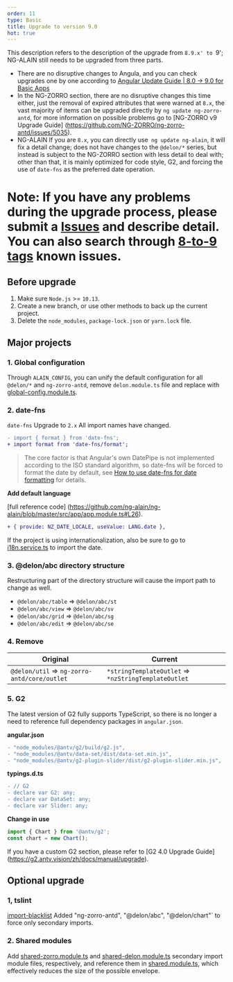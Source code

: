```yaml
---
order: 11
type: Basic
title: Upgrade to version 9.0
hot: true
---
```


This description refers to the description of the upgrade from `8.9.x' to `9'; NG-ALAIN still needs to be upgraded from three parts.

- There are no disruptive changes to Angula, and you can check upgrades one by one according to [Angular Update Guide | 8.0 -> 9.0 for Basic Apps](https://update.angular.io/#8.0:9.0)
- In the NG-ZORRO section, there are no disruptive changes this time either, just the removal of expired attributes that were warned at `8.x`, the vast majority of items can be upgraded directly by `ng update ng-zorro-antd`, for more information on possible problems go to [NG-ZORRO v9 Upgrade Guide] (https://github.com/NG-ZORRO/ng-zorro-antd/issues/5035).
- NG-ALAIN If you are `8.x`, you can directly use` ng update ng-alain`, it will fix a detail change; does not have changes to the `@delon/*` series, but instead is subject to the NG-ZORRO section with less detail to deal with; other than that, it is mainly optimized for code style, G2, and forcing the use of `date-fns` as the preferred date operation.

# Note: If you have any problems during the upgrade process, please submit a [Issues](https://github.com/ng-alain/ng-alain/issues/new?template=bug_report.md) and describe detail. You can also search through [8-to-9 tags](https://github.com/ng-alain/ng-alain/labels/8-to-9) known issues.

## Before upgrade

1. Make sure `Node.js` >= `10.13`.
2. Create a new branch, or use other methods to back up the current project.
3. Delete the `node_modules`, `package-lock.json` or `yarn.lock` file.

## Major projects

### 1. Global configuration

Through `ALAIN_CONFIG`, you can unify the default configuration for all `@delon/*` and `ng-zorro-antd`, remove `delon.module.ts` file and replace with [global-config.module.ts](https://github.com/ng-alain/ng-alain/blob/master/src/app/global-config.module.ts).

### 2. date-fns

`date-fns` Upgrade to `2.x` All import names have changed.

```diff
- import { format } from 'date-fns';
+ import format from 'date-fns/format';
```

> The core factor is that Angular's own DatePipe is not implemented according to the ISO standard algorithm, so date-fns will be forced to format the date by default, see [How to use date-fns for date formatting](https://ng.ant.design/docs/i18n/en#how-to-format-a-date-using-date-fns) for details.

**Add default language**

[full reference code] (https://github.com/ng-alain/ng-alain/blob/master/src/app/app.module.ts#L26).

```diff
+ { provide: NZ_DATE_LOCALE, useValue: LANG.date },
```

If the project is using internationalization, also be sure to go to [i18n.service.ts](https://github.com/ng-alain/ng-alain/blob/master/src/app/core/i18n/i18n.service.ts#L25) to import the date.

### 3. @delon/abc directory structure

Restructuring part of the directory structure will cause the import path to change as well.

- `@delon/abc/table` => `@delon/abc/st`
- `@delon/abc/view` => `@delon/abc/sv`
- `@delon/abc/grid` => `@delon/abc/sg`
- `@delon/abc/edit` => `@delon/abc/se`

### 4. Remove

| Original | Current |
|----------|---------|
| `@delon/util` => `ng-zorro-antd/core/outlet` | `*stringTemplateOutlet` => `*nzStringTemplateOutlet` |


### 5. G2

The latest version of G2 fully supports TypeScript, so there is no longer a need to reference full dependency packages in `angular.json`.

**angular.json**

```diff
- "node_modules/@antv/g2/build/g2.js",
- "node_modules/@antv/data-set/dist/data-set.min.js",
- "node_modules/@antv/g2-plugin-slider/dist/g2-plugin-slider.min.js",
```


**typings.d.ts**

```diff
- // G2
- declare var G2: any;
- declare var DataSet: any;
- declare var Slider: any;
```

**Change in use**


```ts
import { Chart } from '@antv/g2';
const chart = new Chart();
```

If you have a custom G2 section, please refer to [G2 4.0 Upgrade Guide] (https://g2.antv.vision/zh/docs/manual/upgrade).

## Optional upgrade

### 1, tslint

[import-blacklist](https://github.com/ng-alain/ng-alain/blob/master/tslint.json#L42-L44) Added "ng-zorro-antd", "@delon/abc", "@delon/chart"` to force only secondary imports.

### 2. Shared modules

Add [shared-zorro.module.ts](https://github.com/ng-alain/ng-alain/blob/master/src/app/shared/shared-zorro.module.ts) and [shared-delon.module.ts](https://github.com/ng-alain/ng-alain/blob/master/src/app/shared/shared-delon.module.ts) secondary import module files, respectively, and reference them in [shared.module.ts](https://github.com/ng-alain/ng-alain/blob/master/src/app/shared/shared.module.ts#L35), which effectively reduces the size of the possible envelope.
